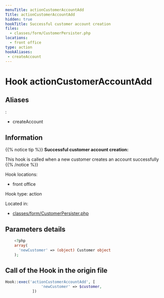 ```yaml
---
menuTitle: actionCustomerAccountAdd
Title: actionCustomerAccountAdd
hidden: true
hookTitle: Successful customer account creation
files:
  - classes/form/CustomerPersister.php
locations:
  - front office
type: action
hookAliases:
 - createAccount
---
```


# Hook actionCustomerAccountAdd

## Aliases
: 
 - createAccount



## Information

{{% notice tip %}}
**Successful customer account creation:** 

This hook is called when a new customer creates an account successfully
{{% /notice %}}

Hook locations: 
  - front office

Hook type: action

Located in: 
  - [classes/form/CustomerPersister.php](https://github.com/PrestaShop/PrestaShop/blob/8.0.x/classes/form/CustomerPersister.php)

## Parameters details

```php
    <?php
    array(
      'newCustomer' => (object) Customer object
    );
```

## Call of the Hook in the origin file

```php
Hook::exec('actionCustomerAccountAdd', [
                'newCustomer' => $customer,
            ])
```